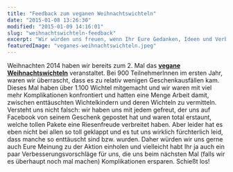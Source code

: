 ```yaml
---
title: "Feedback zum veganen Weihnachtswichteln"
date: "2015-01-08 13:26:30"
modified: "2015-01-09 14:16:01"
slug: "weihnachtswichteln-feedback"
excerpt: "Wir würden uns freuen, wenn Ihr Eure Gedanken, Ideen und Verbesserungsvorschläge zu dieser Aktion mit uns teilt!"
featuredImage: "veganes-weihnachtswichteln.jpeg"
---
```


Weihnachten 2014 haben wir bereits zum 2. Mal das **[vegane Weihnachtswichteln](https://www.veganblatt.com/veganes-weihnachts-wichteln)** veranstaltet. Bei 900 TeilnehmerInnen im ersten Jahr, waren wir überrascht, dass es zu relativ wenigen Geschenkausfällen kam. Dieses Mal haben über 1.100 Wichtel mitgemacht und wir waren mit viel mehr Komplikationen konfrontiert und hatten eine Menge Arbeit damit, zwischen enttäuschten Wichtelkindern und deren Wichteln zu vermitteln. Versteht uns nicht falsch: wir haben uns mit jedem gefreut, der uns auf Facebook von seinem Geschenk gepostet hat und waren total erstaunt, welche tollen Pakete eine Riesenfreude verbreitet haben. Aber leider hat es eben nicht bei allen so toll geklappt und es tut uns wirklich fürchterlich leid, dass manche so enttäuscht sind bzw. wurden. Daher würden wir uns gerne auch Eure Meinung zu der Aktion einholen und vielleicht habt Ihr ja auch ein paar Verbesserungsvorschläge für uns, die uns beim nächsten Mal (falls wir es überhaupt noch mal machen) Komplikationen ersparen. Schießt los!